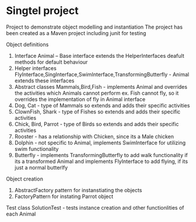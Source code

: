 # Singtel project

Project to demonstrate object modelling and instantiation
The project has been created as a Maven project including junit for testing

Object definitions
1. Interface Animal – Base interface extends the HelperInterfaces  deafult methods for default behaviour
2. Helper interfaces FlyInterface,SingInterface,SwimInterface,TransformingButterfly - Animal extends these interfaces 
3. Abstract classes Mammals,Bird,Fish - implements Animal and overrides the activities which Animals cannot perform ex. Fish cannot fly, so it overrides the implementation of fly in Animal interface
4. Dog, Cat - type of Mammals so extends and adds their specific activities
5. ClownFish, Shark - type of Fishes so extends and adds their specific activities
6. Chick, Bird, Parrot - type of Birds so extends and adds their specific activities
7. Rooster - has a relationship with Chicken, since its a Male chicken
8. Dolphin - not specific to Animal, implements SwimInterface for utilizing swim functionality
9. Butterfly - implements TransformingButterfly to add walk functionality if its a transformed Animal and implements FlyInterface to add flying, if its just a normal butterlfy

Object creation
1. AbstractFactory pattern for instanstiating the objects 
2. FactoryPattern for instating Parrot object 

Test class 
SolutionTest - tests instance creation and other functionlities of each Animal
